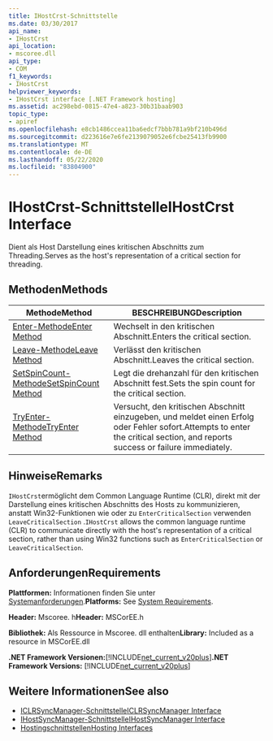 ```yaml
---
title: IHostCrst-Schnittstelle
ms.date: 03/30/2017
api_name:
- IHostCrst
api_location:
- mscoree.dll
api_type:
- COM
f1_keywords:
- IHostCrst
helpviewer_keywords:
- IHostCrst interface [.NET Framework hosting]
ms.assetid: ac298ebd-0815-47e4-a823-30b31baab903
topic_type:
- apiref
ms.openlocfilehash: e8cb1486ccea11ba6edcf7bbb781a9bf210b496d
ms.sourcegitcommit: d223616e7e6fe2139079052e6fcbe25413fb9900
ms.translationtype: MT
ms.contentlocale: de-DE
ms.lasthandoff: 05/22/2020
ms.locfileid: "83804900"
---
```

# <a name="ihostcrst-interface"></a><span data-ttu-id="b637f-102">IHostCrst-Schnittstelle</span><span class="sxs-lookup"><span data-stu-id="b637f-102">IHostCrst Interface</span></span>
<span data-ttu-id="b637f-103">Dient als Host Darstellung eines kritischen Abschnitts zum Threading.</span><span class="sxs-lookup"><span data-stu-id="b637f-103">Serves as the host's representation of a critical section for threading.</span></span>  
  
## <a name="methods"></a><span data-ttu-id="b637f-104">Methoden</span><span class="sxs-lookup"><span data-stu-id="b637f-104">Methods</span></span>  
  
|<span data-ttu-id="b637f-105">Methode</span><span class="sxs-lookup"><span data-stu-id="b637f-105">Method</span></span>|<span data-ttu-id="b637f-106">BESCHREIBUNG</span><span class="sxs-lookup"><span data-stu-id="b637f-106">Description</span></span>|  
|------------|-----------------|  
|[<span data-ttu-id="b637f-107">Enter-Methode</span><span class="sxs-lookup"><span data-stu-id="b637f-107">Enter Method</span></span>](ihostcrst-enter-method.md)|<span data-ttu-id="b637f-108">Wechselt in den kritischen Abschnitt.</span><span class="sxs-lookup"><span data-stu-id="b637f-108">Enters the critical section.</span></span>|  
|[<span data-ttu-id="b637f-109">Leave-Methode</span><span class="sxs-lookup"><span data-stu-id="b637f-109">Leave Method</span></span>](ihostcrst-leave-method.md)|<span data-ttu-id="b637f-110">Verlässt den kritischen Abschnitt.</span><span class="sxs-lookup"><span data-stu-id="b637f-110">Leaves the critical section.</span></span>|  
|[<span data-ttu-id="b637f-111">SetSpinCount-Methode</span><span class="sxs-lookup"><span data-stu-id="b637f-111">SetSpinCount Method</span></span>](ihostcrst-setspincount-method.md)|<span data-ttu-id="b637f-112">Legt die drehanzahl für den kritischen Abschnitt fest.</span><span class="sxs-lookup"><span data-stu-id="b637f-112">Sets the spin count for the critical section.</span></span>|  
|[<span data-ttu-id="b637f-113">TryEnter-Methode</span><span class="sxs-lookup"><span data-stu-id="b637f-113">TryEnter Method</span></span>](ihostcrst-tryenter-method.md)|<span data-ttu-id="b637f-114">Versucht, den kritischen Abschnitt einzugeben, und meldet einen Erfolg oder Fehler sofort.</span><span class="sxs-lookup"><span data-stu-id="b637f-114">Attempts to enter the critical section, and reports success or failure immediately.</span></span>|  
  
## <a name="remarks"></a><span data-ttu-id="b637f-115">Hinweise</span><span class="sxs-lookup"><span data-stu-id="b637f-115">Remarks</span></span>  
 <span data-ttu-id="b637f-116">`IHostCrst`ermöglicht dem Common Language Runtime (CLR), direkt mit der Darstellung eines kritischen Abschnitts des Hosts zu kommunizieren, anstatt Win32-Funktionen wie oder zu `EnterCriticalSection` verwenden `LeaveCriticalSection` .</span><span class="sxs-lookup"><span data-stu-id="b637f-116">`IHostCrst` allows the common language runtime (CLR) to communicate directly with the host's representation of a critical section, rather than using Win32 functions such as `EnterCriticalSection` or `LeaveCriticalSection`.</span></span>  
  
## <a name="requirements"></a><span data-ttu-id="b637f-117">Anforderungen</span><span class="sxs-lookup"><span data-stu-id="b637f-117">Requirements</span></span>  
 <span data-ttu-id="b637f-118">**Plattformen:** Informationen finden Sie unter [Systemanforderungen](../../get-started/system-requirements.md).</span><span class="sxs-lookup"><span data-stu-id="b637f-118">**Platforms:** See [System Requirements](../../get-started/system-requirements.md).</span></span>  
  
 <span data-ttu-id="b637f-119">**Header:** Mscoree. h</span><span class="sxs-lookup"><span data-stu-id="b637f-119">**Header:** MSCorEE.h</span></span>  
  
 <span data-ttu-id="b637f-120">**Bibliothek:** Als Ressource in Mscoree. dll enthalten</span><span class="sxs-lookup"><span data-stu-id="b637f-120">**Library:** Included as a resource in MSCorEE.dll</span></span>  
  
 <span data-ttu-id="b637f-121">**.NET Framework Versionen:**[!INCLUDE[net_current_v20plus](../../../../includes/net-current-v20plus-md.md)]</span><span class="sxs-lookup"><span data-stu-id="b637f-121">**.NET Framework Versions:** [!INCLUDE[net_current_v20plus](../../../../includes/net-current-v20plus-md.md)]</span></span>  
  
## <a name="see-also"></a><span data-ttu-id="b637f-122">Weitere Informationen</span><span class="sxs-lookup"><span data-stu-id="b637f-122">See also</span></span>

- [<span data-ttu-id="b637f-123">ICLRSyncManager-Schnittstelle</span><span class="sxs-lookup"><span data-stu-id="b637f-123">ICLRSyncManager Interface</span></span>](iclrsyncmanager-interface.md)
- [<span data-ttu-id="b637f-124">IHostSyncManager-Schnittstelle</span><span class="sxs-lookup"><span data-stu-id="b637f-124">IHostSyncManager Interface</span></span>](ihostsyncmanager-interface.md)
- [<span data-ttu-id="b637f-125">Hostingschnittstellen</span><span class="sxs-lookup"><span data-stu-id="b637f-125">Hosting Interfaces</span></span>](hosting-interfaces.md)
